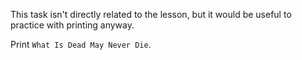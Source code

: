 
This task isn't directly related to the lesson, but it would be useful to practice with printing anyway.

Print `What Is Dead May Never Die`.
